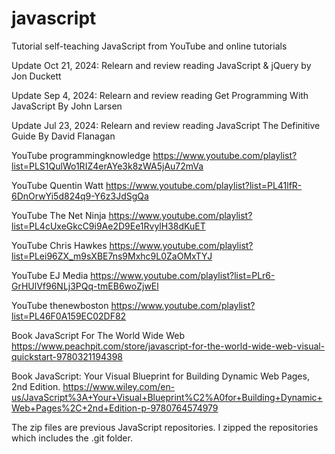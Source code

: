 # javascript
Tutorial self-teaching JavaScript from YouTube and online tutorials

Update Oct 21, 2024:  Relearn and review reading JavaScript & jQuery by Jon Duckett

Update Sep 4, 2024:  Relearn and review reading Get Programming With JavaScript By John Larsen

Update Jul 23, 2024:  Relearn and review reading JavaScript The Definitive Guide By David Flanagan

YouTube programmingknowledge https://www.youtube.com/playlist?list=PLS1QulWo1RIZ4erAYe3k8zWA5jAu72mVa

YouTube Quentin Watt https://www.youtube.com/playlist?list=PL41lfR-6DnOrwYi5d824q9-Y6z3JdSgQa

YouTube The Net Ninja https://www.youtube.com/playlist?list=PL4cUxeGkcC9i9Ae2D9Ee1RvylH38dKuET

YouTube Chris Hawkes https://www.youtube.com/playlist?list=PLei96ZX_m9sXBE7ns9Mxhc9L0ZaOMxTYJ

YouTube EJ Media https://www.youtube.com/playlist?list=PLr6-GrHUlVf96NLj3PQq-tmEB6woZjwEl

YouTube thenewboston https://www.youtube.com/playlist?list=PL46F0A159EC02DF82

Book JavaScript For The World Wide Web https://www.peachpit.com/store/javascript-for-the-world-wide-web-visual-quickstart-9780321194398

Book JavaScript: Your Visual Blueprint for Building Dynamic Web Pages, 2nd Edition. https://www.wiley.com/en-us/JavaScript%3A+Your+Visual+Blueprint%C2%A0for+Building+Dynamic+Web+Pages%2C+2nd+Edition-p-9780764574979

The zip files are previous JavaScript repositories.  I zipped the repositories which includes the .git folder.
